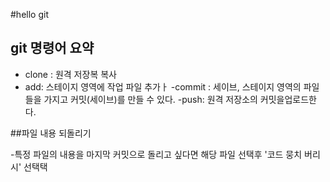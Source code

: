#hello git

## git 명령어 요약

- clone : 원격 저장복 복사
- add: 스테이지 영역에 작업 파일 추가ㅏ
-commit : 세이브, 스테이지 영역의 파일들을 가지고 커밋(세이브)를 만들 수 있다.
-push: 원격 저장소의 커밋을업로드한다.


##파일 내용 되돌리기

-특정 파일의 내용을 마지막 커밋으로 돌리고 싶다면 해당 파일 선택후 '코드 뭉치 버리시' 선택택